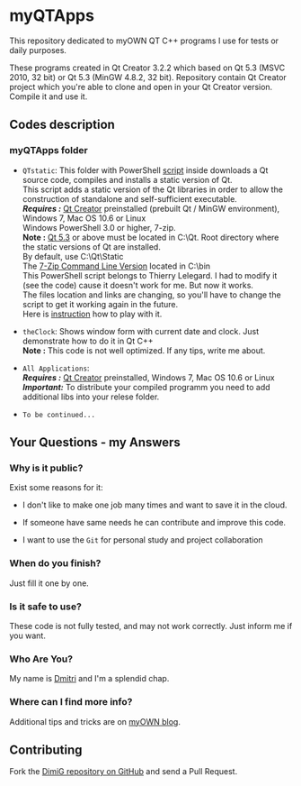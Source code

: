 myQTApps
========
This repository dedicated to myOWN QT C++ programs I use for tests or daily purposes.

These programs created in Qt Creator 3.2.2 which based on Qt 5.3 (MSVC 2010, 32 bit) or Qt 5.3 (MinGW 4.8.2, 32 bit).
Repository contain Qt Creator project which you're able to clone and open in your Qt Creator version.
Compile it and use it.

Codes description
-------------------

### myQTApps folder

* `QTstatic`: This folder with PowerShell [script][QtlMovie] inside downloads a Qt source code, compiles and installs a static version of Qt.<br>
   This script adds a static version of the Qt libraries in order to allow the construction of standalone and self-sufficient executable.<br>
   ***Requires :*** [Qt Creator][qt-project] preinstalled (prebuilt Qt / MinGW environment), Windows 7, Mac OS 10.6 or Linux<br>
   Windows PowerShell 3.0 or higher, 7-zip.<br>
   **Note :** [Qt 5.3][qt-project] or above must be located in C:\Qt. Root directory where the static versions of Qt are installed.<br>
   By default, use C:\Qt\Static<br>
   The [7-Zip Command Line Version][7-ZipCLI] located in C:\bin<br>
   This PowerShell script belongs to Thierry Lelegard. I had to modify it (see the code) cause it doesn't work for me. But now it works.<br>
   The files location and links are changing, so you'll have to change the script to get it working again in the future.<br>
   Here is [instruction][qt-static] how to play with it.<br>
   
* `theClock`: Shows window form with current date and clock. Just demonstrate how to do it in Qt C++<br>
   **Note :** This code is not well optimized. If any tips, write me about.<br>

* `All Applications`:<br>
   ***Requires :*** [Qt Creator][qt-project] preinstalled, Windows 7, Mac OS 10.6 or Linux<br>
   ***Important:*** To distribute your compiled programm you need to add additional libs into your relese folder.
   
* `To be continued...`

Your Questions - my Answers
---------------------------

### Why is it public?

Exist some reasons for it:

* I don't like to make one job many times and want to save it in the cloud.

* If someone have same needs he can contribute and improve this code.
  
* I want to use the `Git` for personal study and project collaboration

### When do you finish?

Just fill it one by one.

### Is it safe to use?

These code is not fully tested, and may not work correctly. Just inform me if you want.

### Who Are You?

My name is [Dmitri][dimig] and I'm a splendid chap.

### Where can I find more info?

Additional tips and tricks are on [myOWN blog][homepage].

Contributing
------------

Fork the [DimiG repository on GitHub](https://github.com/dimig) and
send a Pull Request.

[homepage]:http://dimig.blogspot.com
[dimig]:http://dimig.blogspot.com
[qt-project]:http://qt-project.org/downloads
[QtlMovie]:http://sourceforge.net/p/qtlmovie/code/ci/master/tree/build
[qt-static]:http://qt-project.org/wiki/How-to-build-a-static-Qt-for-Windows-MinGW
[7-ZipCLI]:http://www.7-zip.org/download.html
